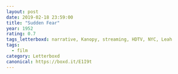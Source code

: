 ```yaml
---
layout: post 
date: 2019-02-18 23:59:00
title: "Sudden Fear"
year: 1952
rating: 0.7
tags_letterboxd: narrative, Kanopy, streaming, HDTV, NYC, Leah
tags:
  - film
category: Letterboxd
canonical: https://boxd.it/E1I9t
---
```

